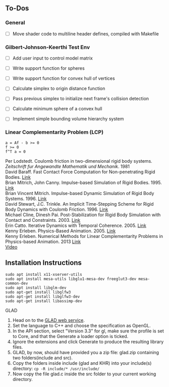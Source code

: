 ## To-Dos

### General
- [ ] Move shader code to multiline header defines, compiled with Makefile

### Gilbert-Johnson-Keerthi Test Env
- [ ] Add user input to control model matrix
- [ ] Write support function for spheres
- [ ] Write support function for convex hull of vertices
- [ ] Calculate simplex to origin distance function

- [ ] Pass previous simplex to initialize next frame's collision detection
- [ ] Calculate minimum sphere of a convex hull
- [ ] Implement simple bounding volume hierarchy system

### Linear Complementarity Problem (LCP)
```
a = Af - b >= 0
f >= 0
f^T a = 0
```
Per Lodstedt. Coulomb friction in two-dimensional rigid body systems. *Zeitschrift fur Angewandte Mathematik und Mechanik*. 1981  
David Baraff. Fast Contact Force Computation for Non-penetrating Rigid Bodies. [Link](https://www.cs.cmu.edu/~baraff/papers/sig94.pdf)  
Brian Mitrich, John Canny. Impulse-based Simulation of Rigid Bodies. 1995. [Link](https://graphics.stanford.edu/courses/cs468-03-winter/Papers/ibsrb.pdf)  
Brian Vincent Mitrich. Impulse-based Dynamic Simulation of Rigid Body Systems. 1996. [Link](http://www.kuffner.org/james/software/dynamics/mirtich/mirtichThesis.pdf)  
David Stewart, J.C. Trinkle. An Implicit Time-Stepping Scheme for Rigid Body Dynamics with Coulomb Friction. 1996. [Link](https://foswiki.cs.rpi.edu/foswiki/pub/RoboticsWeb/LabPublications/STicra00.pdf)  
Michael Cline, Dinesh Pai. Post-Stabilization for Rigid Body Simulation with Contact and Constraints. 2003. [Link](https://citeseerx.ist.psu.edu/document?repid=rep1&type=pdf&doi=476dfce4be549655938c499663af246702cbc781)  
Erin Catto. Iterative Dynamics with Temporal Coherence. 2005. [Link](https://box2d.org/files/ErinCatto_IterativeDynamics_GDC2005.pdf)  
Kenny Erleben. Physics-Based Animation. 2005. [Link](https://iphys.wordpress.com/wp-content/uploads/2020/01/erleben.ea05.pdf)  
Kenny Erleben. Numerical Methods for Linear Complementarity Problems in Physics-based Animation. 2013 [Link](http://image.diku.dk/kenny/download/erleben.13.siggraph.course.notes.pdf)  
[Video](https://www.youtube.com/watch?v=SHinxAhv1ZE)  

## Installation Instructions
```
sudo apt install x11-xserver-utils
sudo apt install mesa-utils libglu1-mesa-dev freeglut3-dev mesa-common-dev
sudo apt install libglm-dev
sudo apt-get install libglfw3
sudo apt-get install libglfw3-dev
sudo apt-get install libassimp-dev
```

GLAD
1. Head on to the [GLAD web service](https://glad.dav1d.de/).
2. Set the language to C++ and choose the specification as OpenGL.
3. In the API section, select "Version 3.3" for gl, make sure the profile is set to Core, and that the Generate a loader option is ticked.
4. Ignore the extensions and click Generate to produce the resulting library files.
5. GLAD, by now, should have provided you a zip file: glad.zip containing two folders(include and src).
6. Copy the folders inside include (glad and KHR) into your include(s) directory: `cp -R include/* /usr/include/`
7. Now copy the file glad.c inside the src folder to your current working directory.